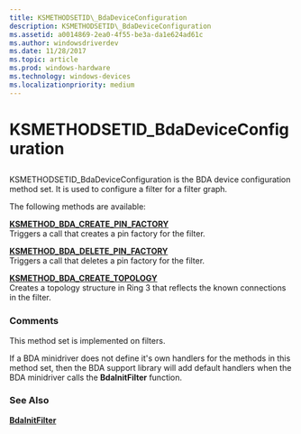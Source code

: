 ```yaml
---
title: KSMETHODSETID\_BdaDeviceConfiguration
description: KSMETHODSETID\_BdaDeviceConfiguration
ms.assetid: a0014869-2ea0-4f55-be3a-da1e624ad61c
ms.author: windowsdriverdev
ms.date: 11/28/2017
ms.topic: article
ms.prod: windows-hardware
ms.technology: windows-devices
ms.localizationpriority: medium
---
```


# KSMETHODSETID\_BdaDeviceConfiguration


## <span id="ddk_ksmethodsetid_bdadeviceconfiguration_ks"></span><span id="DDK_KSMETHODSETID_BDADEVICECONFIGURATION_KS"></span>


KSMETHODSETID\_BdaDeviceConfiguration is the BDA device configuration method set. It is used to configure a filter for a filter graph.

The following methods are available:

<span id="KSMETHOD_BDA_CREATE_PIN_FACTORY"></span><span id="ksmethod_bda_create_pin_factory"></span>[**KSMETHOD\_BDA\_CREATE\_PIN\_FACTORY**](ksmethod-bda-create-pin-factory.md)  
Triggers a call that creates a pin factory for the filter.

<span id="KSMETHOD_BDA_DELETE_PIN_FACTORY"></span><span id="ksmethod_bda_delete_pin_factory"></span>[**KSMETHOD\_BDA\_DELETE\_PIN\_FACTORY**](ksmethod-bda-delete-pin-factory.md)  
Triggers a call that deletes a pin factory for the filter.

<span id="KSMETHOD_BDA_CREATE_TOPOLOGY"></span><span id="ksmethod_bda_create_topology"></span>[**KSMETHOD\_BDA\_CREATE\_TOPOLOGY**](ksmethod-bda-create-topology.md)  
Creates a topology structure in Ring 3 that reflects the known connections in the filter.

### <span id="comments"></span><span id="COMMENTS"></span>Comments

This method set is implemented on filters.

If a BDA minidriver does not define it's own handlers for the methods in this method set, then the BDA support library will add default handlers when the BDA minidriver calls the **BdaInitFilter** function.

### <span id="see_also"></span><span id="SEE_ALSO"></span>See Also

[**BdaInitFilter**](https://msdn.microsoft.com/library/windows/hardware/ff556464)

 

 





